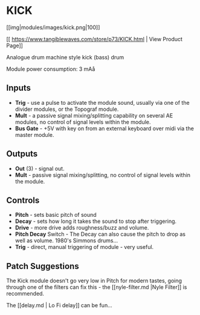 # KICK
[[img|modules/images/kick.png|100]]

[[ https://www.tangiblewaves.com/store/p73/KICK.html | View Product Page]]

Analogue drum machine style kick (bass) drum

Module power consumption: 3 mAå

## Inputs

* **Trig** - use a pulse to activate the module sound, usually via  one of the divider modules, or the Topograf module.
* **Mult** - a passive signal mixing/splitting capability  on several AE modules, no control of signal levels within the module.
* **Bus Gate** - +5V with key on from an external keyboard over midi via the master module.

## Outputs

* **Out** (3) - signal out.
* **Mult** -  passive signal mixing/splitting, no control of signal levels within the module.

## Controls

* **Pitch** - sets basic pitch of sound
* **Decay** - sets how long it takes the sound to stop after triggering.
* **Drive** - more drive adds roughness/buzz and volume.
* **Pitch Decay** Switch - The Decay can also cause the pitch to drop as well as volume. 1980's Simmons drums... 
* **Trig** - direct, manual triggering of module - very useful.

## Patch Suggestions

The Kick module doesn't go very low in Pitch for modern tastes, going through one of the filters can fix this - the [[nyle-filter.md |Nyle Filter]] is recommended.

The [[delay.md | Lo Fi delay]] can be fun... 
